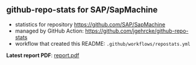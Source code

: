 ## github-repo-stats for SAP/SapMachine

- statistics for repository https://github.com/SAP/SapMachine
- managed by GitHub Action: https://github.com/jgehrcke/github-repo-stats
- workflow that created this README: `.github/workflows/repostats.yml`

**Latest report PDF**: [report.pdf](https://github.com/parttimenerd/SapMachine-stats/raw/github-repo-stats/SAP/SapMachine/latest-report/report.pdf)

